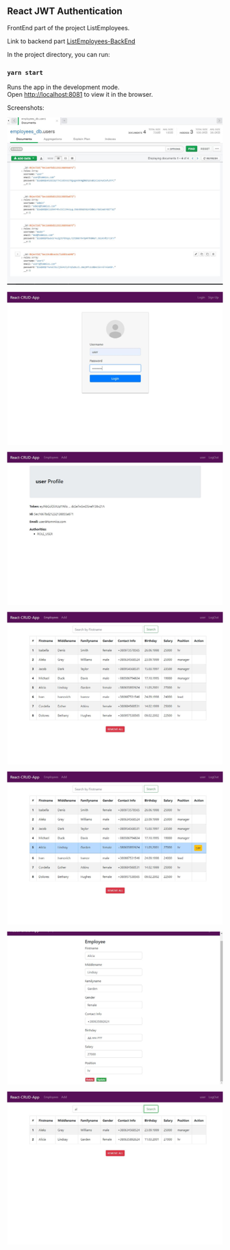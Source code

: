 ## React JWT Authentication

FrontEnd part of the project ListEmployees.

Link to backend part [ListEmployees-BackEnd](https://github.com/tommios/ListEmployees-BackEnd/tree/dev-jwt-auth)

In the project directory, you can run:

### `yarn start`

Runs the app in the development mode.<br />
Open [http://localhost:8081](http://localhost:8081) to view it in the browser.

Screenshots:

![Иллюстрация к проекту](https://github.com/tommios/ListEmployees-FrontEnd/blob/dev-react-jwt-auth/image/01.JPG)

![Иллюстрация к проекту](https://github.com/tommios/ListEmployees-FrontEnd/blob/dev-react-jwt-auth/image/02.JPG)

![Иллюстрация к проекту](https://github.com/tommios/ListEmployees-FrontEnd/blob/dev-react-jwt-auth/image/03.JPG)

![Иллюстрация к проекту](https://github.com/tommios/ListEmployees-FrontEnd/blob/dev-react-jwt-auth/image/04.JPG)

![Иллюстрация к проекту](https://github.com/tommios/ListEmployees-FrontEnd/blob/dev-react-jwt-auth/image/05.JPG)

![Иллюстрация к проекту](https://github.com/tommios/ListEmployees-FrontEnd/blob/dev-react-jwt-auth/image/06.JPG)

![Иллюстрация к проекту](https://github.com/tommios/ListEmployees-FrontEnd/blob/dev-react-jwt-auth/image/07.JPG)
